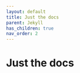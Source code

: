 ```yaml
---
layout: default
title: Just the docs
parent: Jekyll
has_children: true
nav_order: 2
---
```


# Just the docs

